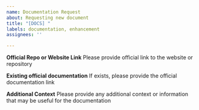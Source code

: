 ```yaml
---
name: Documentation Request
about: Requesting new document
title: "[DOCS] "
labels: documentation, enhancement
assignees: ''

---
```


**Official Repo or Website Link**
Please provide official link to the website or repository

**Existing official documentation**
If exists, please provide the official documentation link

**Additional Context**
Please provide any additional context or information that may be useful for the documentation

